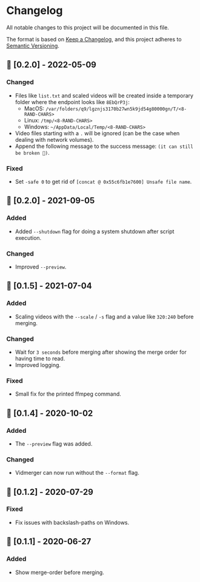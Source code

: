 # Changelog

All notable changes to this project will be documented in this file.

The format is based on [Keep a Changelog](https://keepachangelog.com/en/1.0.0/),
and this project adheres to [Semantic Versioning](https://semver.org/spec/v2.0.0.html).

## 🎉 [0.2.0] - 2022-05-09

### Changed

- Files like `list.txt` and scaled videos will be created inside a temporary folder where the endpoint looks like `8EbQrP3j`:
  - MacOS: `/var/folders/q9/lgznjs3170b27wn5k9jd54g80000gn/T/<8-RAND-CHARS>`
  - Linux: `/tmp/<8-RAND-CHARS>`
  - Windows: `~/AppData/Local/Temp/<8-RAND-CHARS>`
- Video files starting with a `.` will be ignored (can be the case when dealing with network volumes).
- Append the following message to the success message: `(it can still be broken 🙈)`.

### Fixed

- Set `-safe 0` to get rid of `[concat @ 0x55c6fb1e7600] Unsafe file name`.

## 🎉 [0.2.0] - 2021-09-05

### Added

- Added `--shutdown` flag for doing a system shutdown after script execution.

### Changed

- Improved `--preview`.

## 🎉 [0.1.5] - 2021-07-04

### Added

- Scaling videos with the `--scale` / `-s` flag and a value like `320:240` before merging.

### Changed

- Wait for `3 seconds` before merging after showing the merge order for having time to read.
- Improved logging.

### Fixed

- Small fix for the printed ffmpeg command.

## 🎉 [0.1.4] - 2020-10-02

### Added

- The `--preview` flag was added.

### Changed

- Vidmerger can now run without the `--format` flag.

## 🎉 [0.1.2] - 2020-07-29

### Fixed

- Fix issues with backslash-paths on Windows.

## 🎉 [0.1.1] - 2020-06-27

### Added

- Show merge-order before merging.
